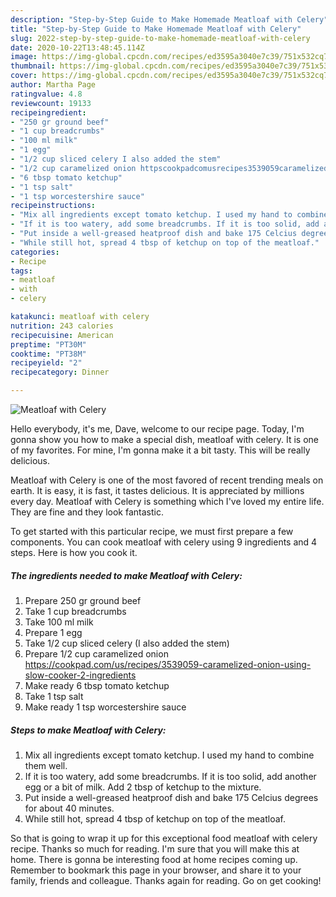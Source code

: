 ```yaml
---
description: "Step-by-Step Guide to Make Homemade Meatloaf with Celery"
title: "Step-by-Step Guide to Make Homemade Meatloaf with Celery"
slug: 2022-step-by-step-guide-to-make-homemade-meatloaf-with-celery
date: 2020-10-22T13:48:45.114Z
image: https://img-global.cpcdn.com/recipes/ed3595a3040e7c39/751x532cq70/meatloaf-with-celery-recipe-main-photo.jpg
thumbnail: https://img-global.cpcdn.com/recipes/ed3595a3040e7c39/751x532cq70/meatloaf-with-celery-recipe-main-photo.jpg
cover: https://img-global.cpcdn.com/recipes/ed3595a3040e7c39/751x532cq70/meatloaf-with-celery-recipe-main-photo.jpg
author: Martha Page
ratingvalue: 4.8
reviewcount: 19133
recipeingredient:
- "250 gr ground beef"
- "1 cup breadcrumbs"
- "100 ml milk"
- "1 egg"
- "1/2 cup sliced celery I also added the stem"
- "1/2 cup caramelized onion httpscookpadcomusrecipes3539059caramelizedonionusingslowcooker2ingredients"
- "6 tbsp tomato ketchup"
- "1 tsp salt"
- "1 tsp worcestershire sauce"
recipeinstructions:
- "Mix all ingredients except tomato ketchup. I used my hand to combine them well."
- "If it is too watery, add some breadcrumbs. If it is too solid, add another egg or a bit of milk. Add 2 tbsp of ketchup to the mixture."
- "Put inside a well-greased heatproof dish and bake 175 Celcius degrees for about 40 minutes."
- "While still hot, spread 4 tbsp of ketchup on top of the meatloaf."
categories:
- Recipe
tags:
- meatloaf
- with
- celery

katakunci: meatloaf with celery 
nutrition: 243 calories
recipecuisine: American
preptime: "PT30M"
cooktime: "PT38M"
recipeyield: "2"
recipecategory: Dinner

---
```



![Meatloaf with Celery](https://img-global.cpcdn.com/recipes/ed3595a3040e7c39/751x532cq70/meatloaf-with-celery-recipe-main-photo.jpg)

Hello everybody, it's me, Dave, welcome to our recipe page. Today, I'm gonna show you how to make a special dish, meatloaf with celery. It is one of my favorites. For mine, I'm gonna make it a bit tasty. This will be really delicious.



Meatloaf with Celery is one of the most favored of recent trending meals on earth. It is easy, it is fast, it tastes delicious. It is appreciated by millions every day. Meatloaf with Celery is something which I've loved my entire life. They are fine and they look fantastic.


To get started with this particular recipe, we must first prepare a few components. You can cook meatloaf with celery using 9 ingredients and 4 steps. Here is how you cook it.

<!--inarticleads1-->

##### The ingredients needed to make Meatloaf with Celery:

1. Prepare 250 gr ground beef
1. Take 1 cup breadcrumbs
1. Take 100 ml milk
1. Prepare 1 egg
1. Take 1/2 cup sliced celery (I also added the stem)
1. Prepare 1/2 cup caramelized onion https://cookpad.com/us/recipes/3539059-caramelized-onion-using-slow-cooker-2-ingredients
1. Make ready 6 tbsp tomato ketchup
1. Take 1 tsp salt
1. Make ready 1 tsp worcestershire sauce




<!--inarticleads2-->

##### Steps to make Meatloaf with Celery:

1. Mix all ingredients except tomato ketchup. I used my hand to combine them well.
1. If it is too watery, add some breadcrumbs. If it is too solid, add another egg or a bit of milk. Add 2 tbsp of ketchup to the mixture.
1. Put inside a well-greased heatproof dish and bake 175 Celcius degrees for about 40 minutes.
1. While still hot, spread 4 tbsp of ketchup on top of the meatloaf.




So that is going to wrap it up for this exceptional food meatloaf with celery recipe. Thanks so much for reading. I'm sure that you will make this at home. There is gonna be interesting food at home recipes coming up. Remember to bookmark this page in your browser, and share it to your family, friends and colleague. Thanks again for reading. Go on get cooking!

